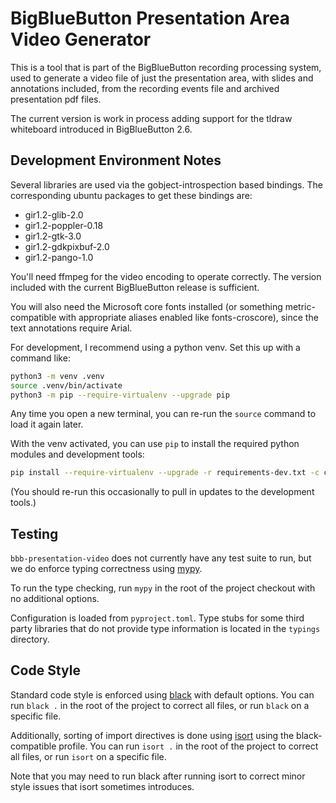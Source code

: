 BigBlueButton Presentation Area Video Generator
===============================================

This is a tool that is part of the BigBlueButton recording processing system,
used to generate a video file of just the presentation area, with slides and
annotations included, from the recording events file and archived presentation
pdf files.

The current version is work in process adding support for the tldraw
whiteboard introduced in BigBlueButton 2.6.

Development Environment Notes
-----------------------------

Several libraries are used via the gobject-introspection based bindings.
The corresponding ubuntu packages to get these bindings are:
  - gir1.2-glib-2.0
  - gir1.2-poppler-0.18
  - gir1.2-gtk-3.0
  - gir1.2-gdkpixbuf-2.0
  - gir1.2-pango-1.0

You'll need ffmpeg for the video encoding to operate correctly. The version
included with the current BigBlueButton release is sufficient.

You will also need the Microsoft core fonts installed (or something
metric-compatible with appropriate aliases enabled like fonts-croscore), since
the text annotations require Arial.

For development, I recommend using a python venv. Set this up with a command
like:

```sh
python3 -m venv .venv
source .venv/bin/activate
python3 -m pip --require-virtualenv --upgrade pip
```

Any time you open a new terminal, you can re-run the `source` command to load
it again later.

With the venv activated, you can use `pip` to install the required python
modules and development tools:

```sh
pip install --require-virtualenv --upgrade -r requirements-dev.txt -c constraints-ubuntu-jammy.txt
```

(You should re-run this occasionally to pull in updates to the development tools.)

Testing
-------

`bbb-presentation-video` does not currently have any test suite to run, but
we do enforce typing correctness using
[mypy](https://mypy.readthedocs.io/en/stable/).

To run the type checking, run `mypy` in the root of the project checkout with
no additional options.

Configuration is loaded from `pyproject.toml`. Type stubs for some third party
libraries that do not provide type information is located in the `typings`
directory.

Code Style
----------

Standard code style is enforced using
[black](https://black.readthedocs.io/en/stable/) with default options. You can
run `black .` in the root of the project to correct all files, or run `black`
on a specific file.

Additionally, sorting of import directives is done using
[isort](https://pycqa.github.io/isort/) using the black-compatible profile.
You can run `isort .` in the root of the project to correct all files, or run
`isort` on a specific file.

Note that you may need to run black after running isort to correct minor style
issues that isort sometimes introduces.

